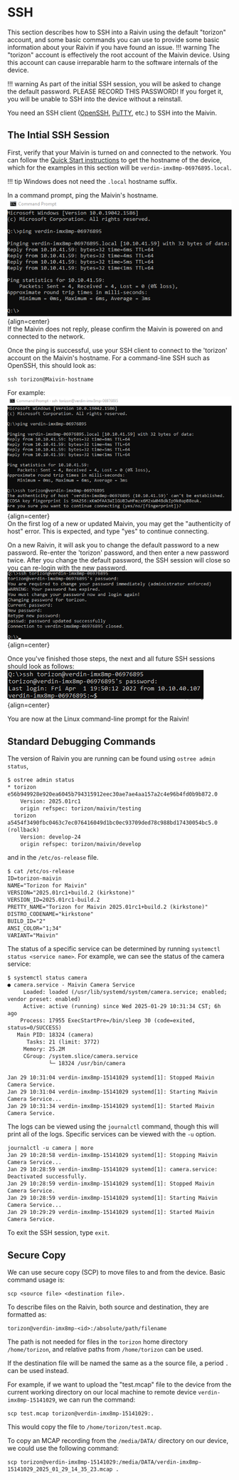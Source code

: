 # SSH
This section describes how to SSH into a Raivin using the default "torizon" account, and some basic commands you can use to provide some basic information about your Raivin if you have found an issue.
!!! warning
    The "torizon" account is effectively the root account of the Maivin device.  Using this account can cause irreparable harm to the software internals of the device. 

!!! warning
    As part of the initial SSH session, you will be asked to change the default password.  PLEASE RECORD THIS PASSWORD!  If you forget it, you will be unable to SSH into the device without a reinstall.  

You need an SSH client ([OpenSSH][openssh], [PuTTY][putty], etc.) to SSH into the Maivin.

## The Intial SSH Session
First, verify that your Maivin is turned on and connected to the network.  You can follow the [Quick Start instructions](./quickstart.md#on-boot-up) to get the hostname of the device, which for the examples in this section will be `verdin-imx8mp-06976895.local`.

!!! tip
    Windows does not need the `.local` hostname suffix.

In a command prompt, ping the Maivin's hostname.  
![ping results](static/ssh-ping.png){align=center}  
If the Maivin does not reply, please confirm the Maivin is powered on and connected to the network.

Once the ping is successful, use your SSH client to connect to the 'torizon' account on the Maivin's hostname.  For a command-line SSH such as OpenSSH, this should look as:

```shell
ssh torizon@Maivin-hostname
```
For example:  
![are you sure?](static/ssh-areYouSure.png){align=center}  
On the first log of a new or updated Maivin, you may get the "authenticity of host" error.  This is expected, and type "yes" to continue connecting.

On a new Raivin, it will ask you to change the default password to a new password.  Re-enter the 'torizon' password, and then enter a new password twice.  After you change the default password, the SSH session will close so you can re-login with the new password.  
![new password](static/ssh-changePassword.png){align=center}  

Once you've finished those steps, the next and all future SSH sessions should look as follows:  
![new password](static/ssh-login.png){align=center}  

You are now at the Linux command-line prompt for the Raivin!

## Standard Debugging Commands
The version of Raivin you are running can be found using `ostree admin status`,
```shell
$ ostree admin status
* torizon e56b949928e920ea6045b794315912eec30ae7ae4aa157a2c4e96b4fd0b9b872.0
    Version: 2025.01rc1
    origin refspec: torizon/maivin/testing
  torizon a5454f3490fbc0463c7ec076416049d1bc0ec93709ded78c988bd17430054bc5.0 (rollback)
    Version: develop-24
    origin refspec: torizon/maivin/develop
```
and in the `/etc/os-release` file.
```shell
$ cat /etc/os-release
ID=torizon-maivin
NAME="Torizon for Maivin"
VERSION="2025.01rc1+build.2 (kirkstone)"
VERSION_ID=2025.01rc1-build.2
PRETTY_NAME="Torizon for Maivin 2025.01rc1+build.2 (kirkstone)"
DISTRO_CODENAME="kirkstone"
BUILD_ID="2"
ANSI_COLOR="1;34"
VARIANT="Maivin"
```
The status of a specific service can be determined by running `systemctl status <service name>`.  For example, we can see the status of the camera service:
```shell
$ systemctl status camera
● camera.service - Maivin Camera Service
     Loaded: loaded (/usr/lib/systemd/system/camera.service; enabled; vendor preset: enabled)
     Active: active (running) since Wed 2025-01-29 10:31:34 CST; 6h ago
    Process: 17955 ExecStartPre=/bin/sleep 30 (code=exited, status=0/SUCCESS)
   Main PID: 18324 (camera)
      Tasks: 21 (limit: 3772)
     Memory: 25.2M
     CGroup: /system.slice/camera.service
             └─ 18324 /usr/bin/camera

Jan 29 10:31:04 verdin-imx8mp-15141029 systemd[1]: Stopped Maivin Camera Service.
Jan 29 10:31:04 verdin-imx8mp-15141029 systemd[1]: Starting Maivin Camera Service...
Jan 29 10:31:34 verdin-imx8mp-15141029 systemd[1]: Started Maivin Camera Service.
```
The logs can be viewed using the `journalctl` command, though this will print all of the logs.  Specific services can be viewed with the `-u` option.
```shell
journalctl -u camera | more
Jan 29 10:28:58 verdin-imx8mp-15141029 systemd[1]: Stopping Maivin Camera Service...
Jan 29 10:28:59 verdin-imx8mp-15141029 systemd[1]: camera.service: Deactivated successfully.
Jan 29 10:28:59 verdin-imx8mp-15141029 systemd[1]: Stopped Maivin Camera Service.
Jan 29 10:28:59 verdin-imx8mp-15141029 systemd[1]: Starting Maivin Camera Service...
Jan 29 10:29:29 verdin-imx8mp-15141029 systemd[1]: Started Maivin Camera Service.
```
To exit the SSH session, type `exit`.

## Secure Copy
We can use secure copy (SCP) to move files to and from the device.  Basic command usage is:
```shell
scp <source file> <destination file>.
```
To describe files on the Raivin, both source and destination, they are formatted as:
```
torizon@verdin-imx8mp-<id>:/absolute/path/filename
```
The path is not needed for files in the `torizon` home directory `/home/torizon`, and relative paths from `/home/torizon` can be used.

If the destination file will be named the same as a the source file, a period `.` can be used instead.

For example, if we want to upload the "test.mcap" file to the device from the current working directory on our local machine to remote device `verdin-imx8mp-15141029`, we can run the command:
```
scp test.mcap torizon@verdin-imx8mp-15141029:.
```
This would copy the file to `/home/torizon/test.mcap`.

To copy an MCAP recording from the `/media/DATA/` directory on our device, we could use the following command:
```
scp torizon@verdin-imx8mp-15141029:/media/DATA/verdin-imx8mp-15141029_2025_01_29_14_35_23.mcap .
```

[openssh]: https://www.openssh.com/
[putty]: https://www.putty.org/